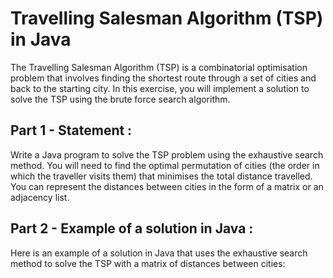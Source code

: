 # Travelling Salesman Algorithm (TSP) in Java
The Travelling Salesman Algorithm (TSP) is a combinatorial optimisation problem that involves finding the shortest route through a set of cities and back to the starting city. In this exercise, you will implement a solution to solve the TSP using the brute force search algorithm.





## Part 1 - Statement :
Write a Java program to solve the TSP problem using the exhaustive search method. You will need to find the optimal permutation of cities (the order in which the traveller visits them) that minimises the total distance travelled. You can represent the distances between cities in the form of a matrix or an adjacency list.

## Part 2 - Example of a solution in Java :
Here is an example of a solution in Java that uses the exhaustive search method to solve the TSP with a matrix of distances between cities: